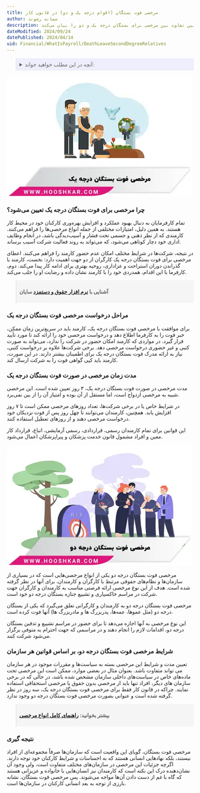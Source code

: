 ```yaml
---
title: مرخصی فوت بستگان (اقوام درجه یک و دو) در قانون کار
author: سمانه رشوند
description: این مقاله درباره مرخصی فوت بستگان در محیط کار است. توضیح می‌دهد چرا این مرخصی مهم است، چگونه درخواست می‌شود و مدت زمان آن چقدر است. همچنین تفاوت بین مرخصی برای بستگان درجه یک و دو را بیان می‌کند. 
dateModified: 2024/09/24
datePublished: 2024/04/14
uid: Financial/WhatIsPayroll/DeathLeaveSecondDegreeRelatives
---
```


<blockquote style="background-color:#eeeefc; padding:0.5rem">
<details>
  <summary>آنچه در این مطلب خواهید خواند:</summary>
  <ul>
   <li>چرا مرخصی برای فوت بستگان درجه یک تعیین می‌شود؟</li>
   <li>مراحل درخواست مرخصی فوت بستگان درجه یک</li>
   <li>مدت زمان مرخصی در صورت فوت بستگان درجه یک</li>
   <li>شرایط مرخصی فوت بستگان درجه دو، بر اساس قوانین هر سازمان</li>
  </ul>
</details>
</blockquote>

![مرخصی فوت بستگان درجه یک](./Images/DeathLeaveOfFirstDegreeRelatives.webp)

### چرا مرخصی برای فوت بستگان درجه یک تعیین می‌شود؟

تمام کارفرمایان به دنبال بهبود عملکرد و افزایش بهره‌وری کارکنان خود در محیط کار هستند. به همین دلیل، امتیازات مختلفی از جمله انواع مرخصی‌ها را فراهم می‌کنند.
کارمندی که از نظر ذهنی و جسمی تحت فشار و آسیب‌دیدگی باشد، در انجام وظایف اداری خود دچار کوتاهی می‌شود، که می‌تواند به روند فعالیت شرکت آسیب برساند.

در نتیجه، شرکت‌ها در شرایط مختلف امکان عدم حضور کارمند را فراهم می‌کنند. اعطای مرخصی برای فوت بستگان درجه یک کارگران از دو جهت اهمیت دارد: نخست، کارمند با گذراندن دوران استراحت و عزاداری، روحیه بهتری برای ادامه کار پیدا می‌کند. دوم، کارفرما با این اقدام، همدردی خود را با کارمند نشان داده و رضایت او را جلب می‌کند.

<blockquote style="background-color:#f5f5f5; padding:0.5rem">
<p><strong>آشنایی با <a href="https://www.hooshkar.com/Software/Sayan/Module/Payroll" target="_blank">نرم افزار حقوق و دستمزد</a> سایان</strong></p></blockquote>

### مراحل درخواست مرخصی فوت بستگان درجه یک

برای موافقت با مرخصی فوت بستگان درجه یک، کارمند باید در سریع‌ترین زمان ممکن، خبر فوت را به کارفرما اطلاع دهد و درخواست مرخصی خود را ارائه کند تا مورد تأیید قرار گیرد.
در مواردی که کارمند امکان حضور در شرکت را ندارد، می‌تواند به صورت کتبی و غیر حضوری درخواست مرخصی دهد. برخی شرکت‌ها علاوه بر درخواست کتبی، نیاز به ارائه مدرک فوت بستگان درجه یک برای اطمینان بیشتر دارند. در این صورت، کارمند باید کپی گواهی فوت را به شرکت ارسال کند.

### مدت زمان مرخصی در صورت فوت بستگان درجه یک

مدت مرخصی در صورت فوت بستگان درجه یک، ۳ روز تعیین شده است. این مرخصی شبیه به مرخصی ازدواج است، اما مستقل از آن بوده و امتیاز آن را از بین نمی‌برد.

در شرایط خاص یا در برخی شرکت‌ها، تعداد روزهای مرخصی ممکن است تا ۷ روز افزایش یابد. همچنین، کارمندان می‌توانند تا چهل روز پس از فوت نزدیکان خود درخواست مرخصی دهند و از روزهای تعطیل استفاده کنند.

این قوانین برای تمام کارمندان رسمی، قراردادی، رسمی آزمایشی، اتباع، قرارداد کار معین و افراد مشمول قانون خدمت پزشکان و پیراپزشکان اعمال می‌شود.

![مرخصی فوت بستگان درجه دو](./Images/DeathLeaveSecondDegreeRelatives-01.webp)

مرخصی فوت بستگان درجه دو یکی از انواع مرخصی‌هایی است که در بسیاری از سازمان‌ها و نظام‌های حقوقی مرتبط با کارگران و کارمندان، برای آنها در نظر گرفته شده است. هدف از این نوع مرخصی ارائه فرصتی مناسب به کارمندان و کارگران جهت شرکت در مراسم خاکسپاری و تشییع جنازه بستگان درجه دو خود است.

مرخصی فوت بستگان درجه دو به کارمندان و کارگرانی تعلق می‌گیرد که یکی از بستگان درجه دو (مثل عموها، عمه‌ها، پدربزرگ ها و مادربزرگ ها) آنها فوت کرده است. 

این نوع مرخصی به آنها اجازه می‌دهد تا برای حضور در مراسم تشییع و تدفین بستگان درجه دو، اقدامات لازم را انجام دهند و در مراسمی که جهت احترام به متوفی برگزار می‌شود شرکت کنند.

### شرایط مرخصی فوت بستگان درجه دو، بر اساس قوانین هر سازمان

تعیین مدت و شرایط این مرخصی بسته به سیاست‌ها و مقررات موجود در هر سازمان می تواند متفاوت باشد. بعنوان مثال در بعضی موارد، ممکن است این مرخصی تحت ماده‌های خاص در سیاست‌های داخلی سازمان مشخص شده باشد، در حالی که در برخی سازمان های دیگر، افراد تنها باید از مرخصی بدون حقوق یا مرخصی استحقاقی استفاده نمایند. چراکه در قانون کار فقط برای مرخصی فوت بستگان درجه یک، سه روز در نظر گرفته شده است و عنوانی بصورت مرخصی فوت بستگان درجه دو وجود ندارد.

<blockquote style="background-color:#f5f5f5; padding:0.5rem">
<p><strong>بیشتر بخوانید: <a href="https://www.hooshkar.com/Wiki/Payroll/TypesOfLeaves" target="_blank">راهنمای کامل انواع مرخصی</a></p></strong></blockquote>

### نتیجه گیری

مرخصی فوت بستگان، گویای این واقعیت است که سازمان‌ها صرفاً مجموعه‌ای از افراد نیستند، بلکه نهادهایی انسانی هستند که به احساسات و شرایط کارکنان خود توجه دارند. اگرچه جزئیات این مرخصی در سازمان‌های مختلف متفاوت است، ولی وجود آن نشان‌دهنده درک این نکته است که کارمندان نیز انسان‌هایی با خانواده و عزیزانی هستند که گاه با غم از دست دادن آن‌ها مواجه می‌شوند. پس مرخصی فوت بستگان، نشانه بارزی از توجه به بعد انسانی کارکنان در سازمان‌ها است.